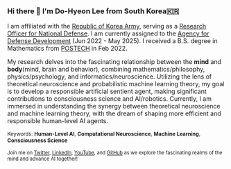 ### Hi there 👋 I'm Do-Hyeon Lee from South Korea🇰🇷

I am affiliated with the [Republic of Korea Army](https://www.army.mil.kr/sites/army/index.do), serving as a [Research Officer for National Defense](https://www.rond.or.kr/CmsHome/MainDefault.aspx). I am currently assigned to the [Agency for Defense Development](https://www.add.re.kr/eps) (Jun 2022 - May 2025). I received a B.S. degree in Mathematics from [POSTECH](https://www.postech.ac.kr/eng/) in Feb 2022.

My research delves into the fascinating relationship between the **mind** and **body**(mind, brain and behavior), combining mathematics/philosophy, physics/psychology, and informatics/neuroscience. Utilizing the lens of theoretical neuroscience and probabilistic machine learning theory, my goal is to develop a responsible artificial sentient agent, making significant contributions to consciousness science and AI/robotics. Currently, I am immersed in understanding the synergy between theoretical neuroscience and machine learning theory, with the dream of shaping more efficient and responsible human-level AI agents.

<span style="font-size: 85%;">Keywords: **Human-Level AI**, **Computational Neuroscience**, **Machine Learning**, **Consciousness Science**</span>

<span style="font-size: 80%;">Join me on [Twitter](https://twitter.com/Lead_The_World_), [LinkedIn](https://www.linkedin.com/in/dohyeon-lee-4793a6244), [YouTube](https://www.youtube.com/@leadh99), and [GitHub](https://github.com/Lee-DoHyeon) as we explore the fascinating realms of the mind and advance AI together!</span>
